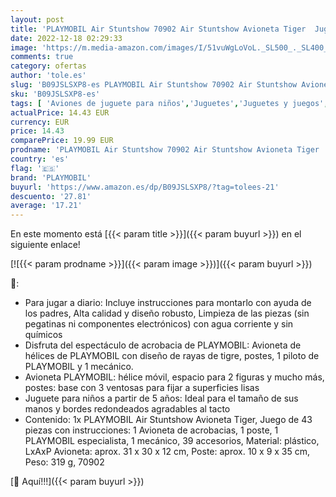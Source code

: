 ```yaml
---
layout: post
title: 'PLAYMOBIL Air Stuntshow 70902 Air Stuntshow Avioneta Tiger  Juguetes para niños a Partir de 5 años'
date: 2022-12-18 02:29:33
image: 'https://m.media-amazon.com/images/I/51vuWgLoVoL._SL500_._SL400_.jpg'
comments: true
category: ofertas
author: 'tole.es'
slug: 'B09JSLSXP8-es PLAYMOBIL Air Stuntshow 70902 Air Stuntshow Avioneta Tiger...'
sku: 'B09JSLSXP8-es'
tags: [ 'Aviones de juguete para niños','Juguetes','Juguetes y juegos','Vehículos de juguete para niños','playmobil','🇪🇸', ]
actualPrice: 14.43 EUR
currency: EUR
price: 14.43
comparePrice: 19.99 EUR
prodname: 'PLAYMOBIL Air Stuntshow 70902 Air Stuntshow Avioneta Tiger  Juguetes para niños a Partir de 5 años'
country: 'es'
flag: '🇪🇸'
brand: 'PLAYMOBIL'
buyurl: 'https://www.amazon.es/dp/B09JSLSXP8/?tag=tolees-21'
descuento: '27.81'
average: '17.21'
---
```


En este momento está [{{< param title >}}]({{< param buyurl >}}) en el siguiente enlace!

[![{{< param prodname >}}]({{< param image >}})]({{< param buyurl >}})

🔎:

- Para jugar a diario: Incluye instrucciones para montarlo con ayuda de los padres, Alta calidad y diseño robusto, Limpieza de las piezas (sin pegatinas ni componentes electrónicos) con agua corriente y sin químicos
- Disfruta del espectáculo de acrobacia de PLAYMOBIL: Avioneta de hélices de PLAYMOBIL con diseño de rayas de tigre, postes, 1 piloto de PLAYMOBIL y 1 mecánico.
- Avioneta PLAYMOBIL: hélice móvil, espacio para 2 figuras y mucho más, postes: base con 3 ventosas para fijar a superficies lisas
- Juguete para niños a partir de 5 años: Ideal para el tamaño de sus manos y bordes redondeados agradables al tacto
- Contenido: 1x PLAYMOBIL Air Stuntshow Avioneta Tiger, Juego de 43 piezas con instrucciones: 1 Avioneta de acrobacias, 1 poste, 1 PLAYMOBIL especialista, 1 mecánico, 39 accesorios, Material: plástico, LxAxP Avioneta: aprox. 31 x 30 x 12 cm, Poste: aprox. 10 x 9 x 35 cm, Peso: 319 g, 70902

[🛒 Aquí!!!]({{< param buyurl >}})
